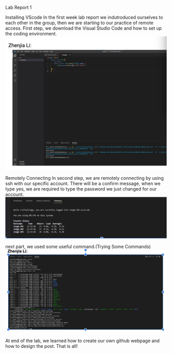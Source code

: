 Lab Report 1

Installing VScode
In the first week lab report we indutroduced ourselves to each other in the group, then we are starting to our practice of remote access.
First step, we download the Visual Studio Code and how to set up the coding environment.
![Image](WechatIMG17.jpeg)

Remotely Connecting
In second step, we are remotely connecting by using ssh with our specific account. There will be a confirm message, when we type yes, we are required to type the password we just changed for our account.
![Image](lab1.png)

next part, we used some useful command.(Trying Some Commands)
![Image](WechatIMG19.jpeg)

At end of the lab, we learned how to create our own github webpage and how to design the post. That is all!
